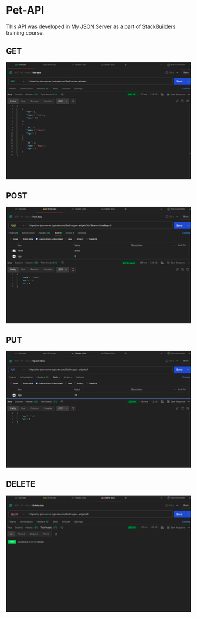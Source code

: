 # Pet-API

This API was developed in [My JSON Server](https://my-json-server.typicode.com/)
as a part of [StackBuilders](https://www.stackbuilders.com/) training course.

## GET

![alt text](images/GET.png)
## POST
![alt text](images/POST.png)

## PUT
![alt text](images/PUT.png)

## DELETE
![alt text](images/DELETE.png)